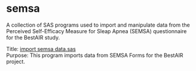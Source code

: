 semsa
======
A collection of SAS programs used to import and manipulate data from the Perceived Self-Efficacy Measure for Sleap Apnea (SEMSA) questionnaire for the BestAIR study.

Title: [import semsa data.sas](https://github.com/sleepepi/bestair-sas/blob/master/semsa/import%20semsa%20data.sas)  
Purpose: This program imports data from SEMSA Forms for the BestAIR project.  
